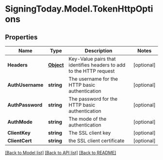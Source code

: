 
# SigningToday.Model.TokenHttpOptions

## Properties

Name | Type | Description | Notes
------------ | ------------- | ------------- | -------------
**Headers** | [**Object**](.md) | Key-Value pairs that identifies headers to add to the HTTP request | [optional] 
**AuthUsername** | **string** | The username for the HTTP basic authentication | [optional] 
**AuthPassword** | **string** | The password for the HTTP basic authentication | [optional] 
**AuthMode** | **string** | The mode of the authentication | [optional] 
**ClientKey** | **string** | The SSL client key | [optional] 
**ClientCert** | **string** | the SSL client certificate | [optional] 

[[Back to Model list]](../README.md#documentation-for-models)
[[Back to API list]](../README.md#documentation-for-api-endpoints)
[[Back to README]](../README.md)

